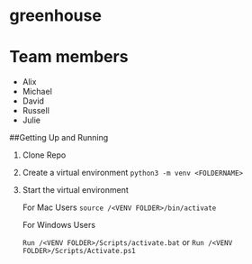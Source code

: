 # greenhouse


# Team members
- Alix
- Michael
- David
- Russell
- Julie

##Getting Up and Running

1. Clone Repo

1. Create a virtual environment
    `
    python3 -m venv <FOLDERNAME>
    `
1. Start the virtual environment

    For Mac Users
    `
    source /<VENV FOLDER>/bin/activate
    `

    For Windows Users

    `
    Run /<VENV FOLDER>/Scripts/activate.bat
    `
    or 
    `
    Run /<VENV FOLDER>/Scripts/Activate.ps1
    `
